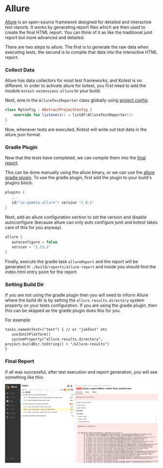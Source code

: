 Allure
==========

[Allure](http://allure.qatools.ru) is an open-source framework designed for detailed and interactive test reports.
It works by generating report files which are then used to create the final HTML report.
You can think of it as like the traditional junit report but more advanced and detailed.

There are two steps to allure. The first is to generate the raw data when executing tests, the second is to
compile that data into the interactive HTML report.




### Collect Data

Allure has data collectors for most test frameworks, and Kotest is no different. In order
to activate allure for kotest, you first need to add the module `kotest-extensions-allure` to your build.

Next, wire in the `AllureTestReporter` class globally using [project config](project_config.md).

```kotlin
class MyConfig : AbstractProjectConfig {
    override fun listeners() = listOf(AllureTestReporter())
}
```

Now, whenever tests are executed, Kotest will write out test data in the allure json format.





### Gradle Plugin

Now that the tests have completed, we can compile them into the [final report](https://docs.qameta.io/allure/#_report_generation).

This can be done manually using the allure binary, or we can use the [allure gradle plugin](https://github.com/allure-framework/allure-gradle).
To use the gradle plugin, first add the plugin to your build's plugins block.

```kotlin
plugins {
   ...
   id("io.qameta.allure") version "2.8.1"
}
```

Next, add an allure configuration section to set the version and disable autoconfigure (because allure can only auto configure junit and kotest takes care of this for you anyway).

```kotlin
allure {
   autoconfigure = false
   version = "2.13.1"
}
```

Finally, execute the gradle task `allureReport` and the report will be generated in `./build/reports/allure-report` and inside  you should find the index.html entry point for the report.



### Setting Build Dir


If you are not using the gradle plugin then you will need to inform Allure where the build dir is by setting the `allure.results.directory` system property on your tests configuration. If you are using the gradle plugin, then this can be skipped as the gradle plugin does this for you.



For example:
```
tasks.named<Test>("test") { // or "jvmTest" etc
   useJUnitPlatform()
   systemProperty("allure.results.directory", project.buildDir.toString() + "/allure-results")
}
```



### Final Report

If all was successful, after test execution and report generation, you will see something like this:


![allure screenshot](../../images/allure.png)
